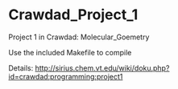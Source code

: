 # Crawdad_Project_1

Project 1 in Crawdad: Molecular_Goemetry

Use the included Makefile to compile

Details: http://sirius.chem.vt.edu/wiki/doku.php?id=crawdad:programming:project1
